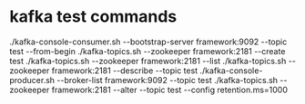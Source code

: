 # kafka test commands
./kafka-console-consumer.sh --bootstrap-server framework:9092 --topic test --from-begin
./kafka-topics.sh --zookeeper framework:2181 --create test
./kafka-topics.sh --zookeeper framework:2181 --list
./kafka-topics.sh --zookeeper framework:2181 --describe --topic test
./kafka-console-producer.sh --broker-list framework:9092 --topic test
./kafka-topics.sh --zookeeper framework:2181 --alter --topic test --config retention.ms=1000
